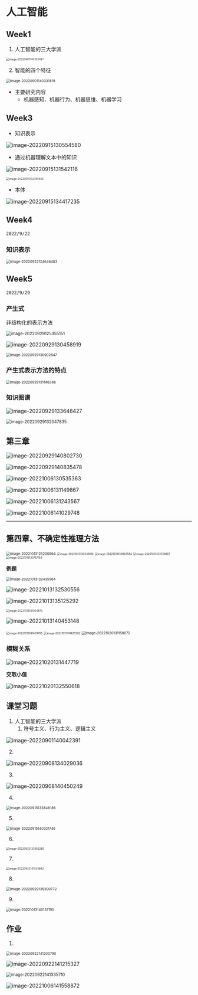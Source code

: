 # 人工智能

   

## Week1

1. 人工智能的三大学派

<img src="https://gitee.com/lynbz1018/image/raw/master/img/20220901140354.png" alt="image-20220901140353467" style="zoom: 50%;" />



2. 智能的四个特征

<img src="https://gitee.com/lynbz1018/image/raw/master/img/20220901140333.png" alt="image-20220901140331819" style="zoom:67%;" />



* 主要研究内容
  * 机器感知、机器行为、机器思维、机器学习



## Week3

* 知识表示

![image-20220915130554580](https://gitee.com/lynbz1018/image/raw/master/img/20220915130555.png)

* 通过机器理解文本中的知识

![image-20220915131542116](https://gitee.com/lynbz1018/image/raw/master/img/20220915131543.png)

<img src="C:%5CUsers%5Clyn95%5CAppData%5CRoaming%5CTypora%5Ctypora-user-images%5Cimage-20220915132355543.png" alt="image-20220915132355543" style="zoom: 50%;" />

* 本体

![image-20220915134417235](https://gitee.com/lynbz1018/image/raw/master/img/20220915134418.png)

## Week4

`2022/9/22`

### 知识表示

<img src="C:%5CUsers%5Clyn95%5CAppData%5CRoaming%5CTypora%5Ctypora-user-images%5Cimage-20220922124646463.png" alt="image-20220922124646463" style="zoom:67%;" />



## Week5

`2022/9/29`

### 产生式

非结构化的表示方法

<img src="C:%5CUsers%5Clyn95%5CAppData%5CRoaming%5CTypora%5Ctypora-user-images%5Cimage-20220929125355151.png" alt="image-20220929125355151" style="zoom:80%;" />



![image-20220929130458919](https://gitee.com/lynbz1018/image/raw/master/img/20220929130500.png)

<img src="C:%5CUsers%5Clyn95%5CAppData%5CRoaming%5CTypora%5Ctypora-user-images%5Cimage-20220929130902847.png" alt="image-20220929130902847" style="zoom:67%;" />

### 产生式表示方法的特点

<img src="C:%5CUsers%5Clyn95%5CAppData%5CRoaming%5CTypora%5Ctypora-user-images%5Cimage-20220929131146346.png" alt="image-20220929131146346" style="zoom:67%;" />

### 知识图谱

![image-20220929133648427](https://gitee.com/lynbz1018/image/raw/master/img/20220929133649.png)

<img src="C:%5CUsers%5Clyn95%5CAppData%5CRoaming%5CTypora%5Ctypora-user-images%5Cimage-20220929132047835.png" alt="image-20220929132047835" style="zoom:80%;" />

## 第三章

![image-20220929140802730](https://gitee.com/lynbz1018/image/raw/master/img/20220929140803.png)

![image-20220929140835478](https://gitee.com/lynbz1018/image/raw/master/img/20220929140836.png)



![image-20221006130535363](https://gitee.com/lynbz1018/image/raw/master/img/20221006130536.png)

![image-20221006131149867](https://gitee.com/lynbz1018/image/raw/master/img/20221006131151.png)

![image-20221006131243567](https://gitee.com/lynbz1018/image/raw/master/img/20221006131244.png)

![image-20221006141029748](https://gitee.com/lynbz1018/image/raw/master/img/20221006141030.png)

****





## 第四章、不确定性推理方法

<img src="https://gitee.com/lynbz1018/image/raw/master/img/20221013125208.png" alt="image-20221013125206964" style="zoom:67%;" />

<img src="https://gitee.com/lynbz1018/image/raw/master/img/20221013130336.png" alt="image-20221013130335810" style="zoom:50%;" />

<img src="https://gitee.com/lynbz1018/image/raw/master/img/20221013133904.png" alt="image-20221013133903564" style="zoom: 50%;" />

<img src="C:%5CUsers%5Clyn95%5CAppData%5CRoaming%5CTypora%5Ctypora-user-images%5Cimage-20221013133739907.png" alt="image-20221013133739907" style="zoom: 50%;" />

<img src="C:%5CUsers%5Clyn95%5CAppData%5CRoaming%5CTypora%5Ctypora-user-images%5Cimage-20221013133757154.png" alt="image-20221013133757154" style="zoom:50%;" />

**例题**

<img src="https://gitee.com/lynbz1018/image/raw/master/img/20221013132436.png" alt="image-20221013132435564" style="zoom:67%;" />

![image-20221013132530556](https://gitee.com/lynbz1018/image/raw/master/img/20221013132531.png)





![image-20221013135125292](https://gitee.com/lynbz1018/image/raw/master/img/20221013135126.png)

<img src="C:%5CUsers%5Clyn95%5CAppData%5CRoaming%5CTypora%5Ctypora-user-images%5Cimage-20221013141024870.png" alt="image-20221013141024870" style="zoom:50%;" />

![image-20221013140453148](https://gitee.com/lynbz1018/image/raw/master/img/20221013140454.png)

<img src="https://gitee.com/lynbz1018/image/raw/master/img/20221013141430.png" alt="image-20221013141429706" style="zoom:50%;" />



<img src="https://gitee.com/lynbz1018/image/raw/master/img/20221013141436.png" alt="image-20221013141435502" style="zoom:50%;" />



<img src="https://gitee.com/lynbz1018/image/raw/master/img/20221020131159.png" alt="image-20221020131158072" style="zoom:67%;" />

### 模糊关系

![image-20221020131447719](https://gitee.com/lynbz1018/image/raw/master/img/20221020131448.png)

**交取小值**

![image-20221020132550618](https://gitee.com/lynbz1018/image/raw/master/img/20221020132551.png)



## 课堂习题

1. 人工智能的三大学派
   1. 符号主义、行为主义、逻辑主义

![image-20220901140042391](https://gitee.com/lynbz1018/image/raw/master/img/20220901140100.png)

2.  

![image-20220908134029036](https://gitee.com/lynbz1018/image/raw/master/img/20220908134030.png)

3.  

![image-20220908140450249](https://gitee.com/lynbz1018/image/raw/master/img/20220908140451.png)

4. 

<img src="https://gitee.com/lynbz1018/image/raw/master/img/20220915133849.png" alt="image-20220915133848186" style="zoom: 67%;" />

5. 

<img src="https://gitee.com/lynbz1018/image/raw/master/img/20220915140322.png" alt="image-20220915140321746" style="zoom:67%;" />

6. 

<img src="C:%5CUsers%5Clyn95%5CAppData%5CRoaming%5CTypora%5Ctypora-user-images%5Cimage-20220922133552260.png" alt="image-20220922133552260" style="zoom:50%;" />

7. 

<img src="C:%5CUsers%5Clyn95%5CAppData%5CRoaming%5CTypora%5Ctypora-user-images%5Cimage-20220922141033692.png" alt="image-20220922141033692" style="zoom:50%;" />

8. 

<img src="C:%5CUsers%5Clyn95%5CAppData%5CRoaming%5CTypora%5Ctypora-user-images%5Cimage-20220929135300772.png" alt="image-20220929135300772" style="zoom:67%;" />

9. 

<img src="C:%5CUsers%5Clyn95%5CAppData%5CRoaming%5CTypora%5Ctypora-user-images%5Cimage-20221013140137195.png" alt="image-20221013140137195" style="zoom:67%;" />



## 作业

1. 

<img src="C:%5CUsers%5Clyn95%5CAppData%5CRoaming%5CTypora%5Ctypora-user-images%5Cimage-20220922141200790.png" alt="image-20220922141200790" style="zoom:67%;" />

![image-20220922141215327](https://gitee.com/lynbz1018/image/raw/master/img/20220922141216.png)



<img src="C:%5CUsers%5Clyn95%5CAppData%5CRoaming%5CTypora%5Ctypora-user-images%5Cimage-20220922141335710.png" alt="image-20220922141335710" style="zoom: 80%;" />

![image-20221006141558872](https://gitee.com/lynbz1018/image/raw/master/img/20221006141600.png)


